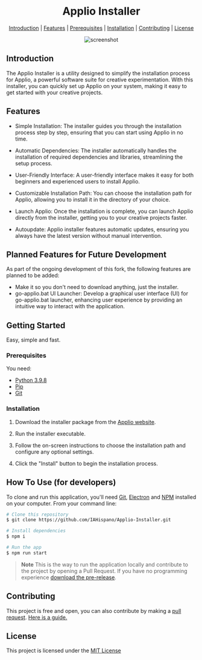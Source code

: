 <h1 align="center">
  <br>
  <a></a>
  Applio Installer
  <br>
</h1>

<p align="center">
</p>

<p align="center">
  <a href="#introduction">Introduction</a> |
  <a href="#features">Features</a> |
  <a href="#prerequisites">Prerequisites</a> |
  <a href="#installation">Installation</a> |
  <a href="#contributing">Contributing</a> |
  <a href="#license">License</a>
</p>

<p align="center">
  <img src="https://github-production-user-asset-6210df.s3.amazonaws.com/67287120/268510590-69806933-2d99-47ed-9609-4388fd90b7eb.png" alt="screenshot">
</p>

## Introduction

The Applio Installer is a utility designed to simplify the installation process for Applio, a powerful software suite for creative experimentation. With this installer, you can quickly set up Applio on your system, making it easy to get started with your creative projects.

## Features

- Simple Installation: The installer guides you through the installation process step by step, ensuring that you can start using Applio in no time.

- Automatic Dependencies: The installer automatically handles the installation of required dependencies and libraries, streamlining the setup process.

- User-Friendly Interface: A user-friendly interface makes it easy for both beginners and experienced users to install Applio.

- Customizable Installation Path: You can choose the installation path for Applio, allowing you to install it in the directory of your choice.

- Launch Applio: Once the installation is complete, you can launch Applio directly from the installer, getting you to your creative projects faster.

- Autoupdate: Applio installer features automatic updates, ensuring you always have the latest version without manual intervention.


## Planned Features for Future Development
As part of the ongoing development of this fork, the following features are planned to be added:

- Make it so you don't need to download anything, just the installer.
- go-applio.bat UI Launcher: Develop a graphical user interface (UI) for go-applio.bat launcher, enhancing user experience by providing an intuitive way to interact with the application.


## Getting Started

Easy, simple and fast.

### Prerequisites

You need:
- [Python 3.9.8](https://www.python.org/downloads/release/python-398/)
- [Pip](https://pip.pypa.io/en/stable/getting-started/)
- [Git](https://git-scm.com/)


### Installation

1. Download the installer package from the [Applio website](https://github.com/IAHispano/Applio-Installer/releases).

2. Run the installer executable.

3. Follow the on-screen instructions to choose the installation path and configure any optional settings.

4. Click the "Install" button to begin the installation process.


## How To Use (for developers)

To clone and run this application, you'll need [Git](https://git-scm.com), [Electron](https://www.electronjs.org/es/) and [NPM](https://www.npmjs.com/) installed on your computer. From your command line:

```bash
# Clone this repository
$ git clone https://github.com/IAHispano/Applio-Installer.git

# Install dependencies
$ npm i

# Run the app
$ npm run start
```

> **Note**
> This is the way to run the application locally and contribute to the project by opening a Pull Request. If you have no programming experience [download the pre-release](https://github.com/IAHispano/Applio-Installer/releases).

## Contributing

This project is free and open, you can also contribute by making a [pull request](https://github.com/IAHispano/Applio-Installer/pulls). [Here is a guide.](https://docs.github.com/en/pull-requests/collaborating-with-pull-requests/proposing-changes-to-your-work-with-pull-requests/creating-a-pull-request)


## License
This project is licensed under the [MIT License](https://github.com/IAHispano/Applio-RVC-Fork/blob/main/LICENSE)
